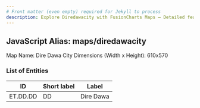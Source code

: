 ```yaml
---
# Front matter (even empty) required for Jekyll to process
description: Explore Diredawacity with FusionCharts Maps – Detailed features for seamless integration. Try now & enhance your data visualization today! 
---
```


## JavaScript Alias: maps/diredawacity

Map Name: Dire Dawa City
Dimensions (Width x Height): 610x570





### List of Entities

ID | Short label | Label
---|---|---|
ET.DD.DD|DD|Dire Dawa